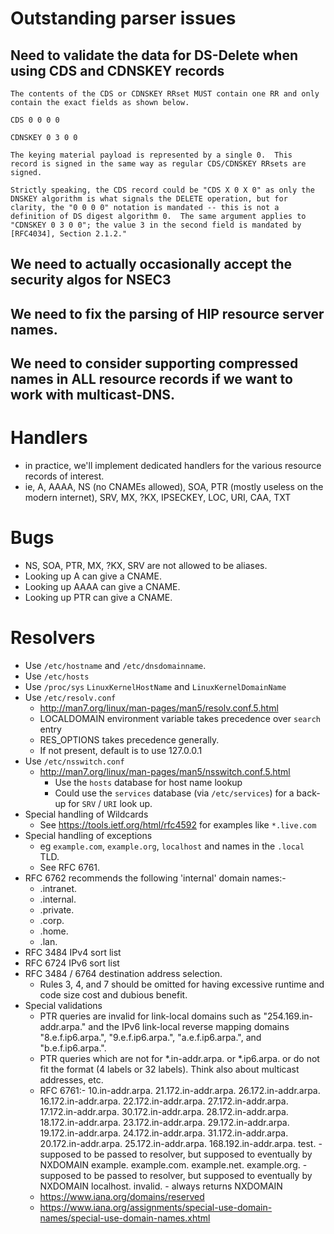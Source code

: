 
# Outstanding parser issues

## Need to validate the data for DS-Delete when using CDS and CDNSKEY records

```
The contents of the CDS or CDNSKEY RRset MUST contain one RR and only
contain the exact fields as shown below.

CDS 0 0 0 0

CDNSKEY 0 3 0 0

The keying material payload is represented by a single 0.  This
record is signed in the same way as regular CDS/CDNSKEY RRsets are
signed.

Strictly speaking, the CDS record could be "CDS X 0 X 0" as only the
DNSKEY algorithm is what signals the DELETE operation, but for
clarity, the "0 0 0 0" notation is mandated -- this is not a
definition of DS digest algorithm 0.  The same argument applies to
"CDNSKEY 0 3 0 0"; the value 3 in the second field is mandated by
[RFC4034], Section 2.1.2."
```

## We need to actually occasionally accept the security algos for NSEC3

## We need to fix the parsing of HIP resource server names.

## We need to consider supporting compressed names in ALL resource records if we want to work with multicast-DNS.


# Handlers

* in practice, we'll implement dedicated handlers for the various resource records of interest.
* ie, A, AAAA, NS (no CNAMEs allowed), SOA, PTR (mostly useless on the modern internet), SRV, MX, ?KX, IPSECKEY, LOC, URI, CAA, TXT


# Bugs

* NS, SOA, PTR, MX, ?KX, SRV are not allowed to be aliases.
* Looking up A can give a CNAME.
* Looking up AAAA can give a CNAME.
* Looking up PTR can give a CNAME.


# Resolvers

* Use `/etc/hostname` and `/etc/dnsdomainname`.
* Use `/etc/hosts`
* Use `/proc/sys` `LinuxKernelHostName` and `LinuxKernelDomainName`
* Use `/etc/resolv.conf`
    * <http://man7.org/linux/man-pages/man5/resolv.conf.5.html>
    * LOCALDOMAIN environment variable takes precedence over `search` entry
    * RES_OPTIONS takes precedence generally.
    * If not present, default is to use 127.0.0.1
* Use `/etc/nsswitch.conf`
    * <http://man7.org/linux/man-pages/man5/nsswitch.conf.5.html>
        * Use the `hosts` database for host name lookup
        * Could use the `services` database (via `/etc/services`) for a back-up for `SRV` / `URI` look up.
* Special handling of Wildcards
    * See <https://tools.ietf.org/html/rfc4592> for examples like `*.live.com`
* Special handling of exceptions
    * eg `example.com`, `example.org`, `localhost` and names in the `.local` TLD.
    * See RFC 6761.
* RFC 6762 recommends the following 'internal' domain names:-
    * .intranet.
    * .internal.
    * .private.
    * .corp.
    * .home.
    * .lan.
* RFC 3484 IPv4 sort list
* RFC 6724 IPv6 sort list
* RFC 3484 / 6764 destination address selection.
    * Rules 3, 4, and 7 should be omitted for having excessive runtime and code size cost and dubious benefit.
* Special validations
    - PTR queries are invalid for link-local domains such as "254.169.in-addr.arpa." and the IPv6 link-local reverse mapping domains "8.e.f.ip6.arpa.", "9.e.f.ip6.arpa.", "a.e.f.ip6.arpa.", and "b.e.f.ip6.arpa.".
    - PTR queries which are not for *.in-addr.arpa. or *.ip6.arpa. or do not fit the format (4 labels or 32 labels). Think also about multicast addresses, etc.
    - RFC 6761:-
             10.in-addr.arpa.      21.172.in-addr.arpa.  26.172.in-addr.arpa.
             16.172.in-addr.arpa.  22.172.in-addr.arpa.  27.172.in-addr.arpa.
             17.172.in-addr.arpa.  30.172.in-addr.arpa.  28.172.in-addr.arpa.
             18.172.in-addr.arpa.  23.172.in-addr.arpa.  29.172.in-addr.arpa.
             19.172.in-addr.arpa.  24.172.in-addr.arpa.  31.172.in-addr.arpa.
             20.172.in-addr.arpa.  25.172.in-addr.arpa.  168.192.in-addr.arpa.
        test. - supposed to be passed to resolver, but supposed to eventually by NXDOMAIN
        example. example.com. example.net. example.org. - supposed to be passed to resolver, but supposed to eventually by NXDOMAIN
        localhost.
        invalid. - always returns NXDOMAIN
     - https://www.iana.org/domains/reserved
     - https://www.iana.org/assignments/special-use-domain-names/special-use-domain-names.xhtml
